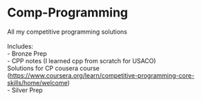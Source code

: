 # Comp-Programming
All my competitive programming solutions
<br> <br> Includes:
<br> - Bronze Prep
<br> - CPP notes (I learned cpp from scratch for USACO)
<br> Solutions for CP cousera course (https://www.coursera.org/learn/competitive-programming-core-skills/home/welcome)
<br> - Silver Prep
